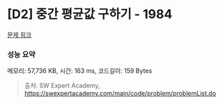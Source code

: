 # [D2] 중간 평균값 구하기 - 1984 

[문제 링크](https://swexpertacademy.com/main/code/problem/problemDetail.do?contestProbId=AV5Pw_-KAdcDFAUq) 

### 성능 요약

메모리: 57,736 KB, 시간: 163 ms, 코드길이: 159 Bytes



> 출처: SW Expert Academy, https://swexpertacademy.com/main/code/problem/problemList.do